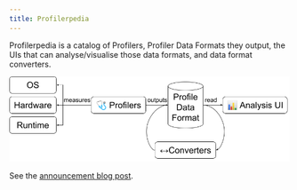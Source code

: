 ```yaml
---
title: Profilerpedia
---
```

Profilerpedia is a catalog of Profilers, Profiler Data Formats they output, the
UIs that can analyse/visualise those data formats, and data format converters.

<img src="graph.png">

See the [announcement blog post](https://www.markhansen.co.nz/profilerpedia/).
